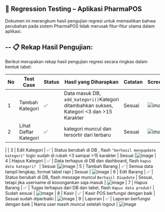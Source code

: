 🧪 Regression Testing – Aplikasi PharmaPOS 
---
Dokumen ini merangkum hasil pengujian regresi untuk memastikan bahwa perubahan pada sistem PharmaPOS tidak merusak fitur-fitur utama dalam aplikasi.

--
📋 Rekap Hasil Pengujian:
--
Berikut merupakan rekap hasil pengujian regresi secara ringkas dalam bentuk tabel:

| No | Test Case              | Status | Hasil yang Diharapkan                                                                 | Catatan                                                                 | Screenshot |
|----|------------------------|--------|----------------------------------------------------------------------------------------|-------------------------------------------------------------------------|------------|
| 1  | Tambah Kategori                 | ✅     | Data masuk DB, `add_kategori()`Kategori ditambahkan sukses, Kategori <3 dan >15 Karakter                                 | Sesuai               | ![image](https://github.com/user-attachments/assets/23dd4b9b-189d-44c6-95ba-d7347daa83f0)
| 2  | Lihat Daftar Kategori     | ✅     | kategori muncul dan tersortir dari terbaru                                                | Sesuai                                                                 | ![image](https://github.com/user-attachments/assets/d6176360-39e6-4f18-939a-abb202a8dde8)
 |
| 3  | Edit Kategori               | ✅     | Status berubah di DB , flash `"berhasil mengupdate kategori"` logic sudah di rubah <3 sampai >15 karakter                                 | Sesuai                                                                 |![image](https://github.com/user-attachments/assets/3844af0b-6132-4e9d-b41d-c3cd71ec8621)
| 4  | Hapus Kategori           | ✅     | Data terhapus di DB dan dashboard, flash `hapus data kategori? `                             | Sesuai                        |![image](https://github.com/user-attachments/assets/d0230797-8f97-416e-b42a-319484515791)
| 5  | Tambah Barang           | ✅     | Semua data tampil lengkap, format tabel rapi                                           | Sesuai                                                                 | ![image](https://github.com/user-attachments/assets/df5fd4e0-b667-4cc4-8edb-1bd24fa6e9d9)
| 6  | Edit Barang    | ✅     | Status berubah di DB, flash message muncul `Berhasil Diupdate`                                             | Sesuai, tetapi jika username di kosongankan saja masuk                                    | ![image](https://github.com/user-attachments/assets/f096f16c-5ee5-4a23-9c17-f1f93f7923e8)
| 7  | Hapus Barang            | ✅     | Tugas terhapus dari DB dan tabel, flash `Hapus data produk?`                                                 | Sudah sesuai                                                           | ![image](https://github.com/user-attachments/assets/9ee5385a-c0de-4f3f-be4b-acb557db808e)
| 8  | Kasir                | ✅     | Kasir POS berfungsi dengan baik                                                  | Sesuai sudah diperbaiki                                  | ![image](https://github.com/user-attachments/assets/e72ebe7a-2f08-4495-aeec-9df888b5d347)
| 9  | Laporan                | ✅     | Laporan berfungsi dengan baik                                                  | Nama user masih muncul setelah logout                                  | ![image](https://github.com/user-attachments/assets/e72ebe7a-2f08-4495-aeec-9df888b5d347)





